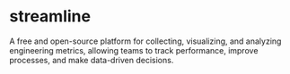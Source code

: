 # streamline
A free and open-source platform for collecting, visualizing, and analyzing engineering metrics, allowing teams to track performance, improve processes, and make data-driven decisions.

